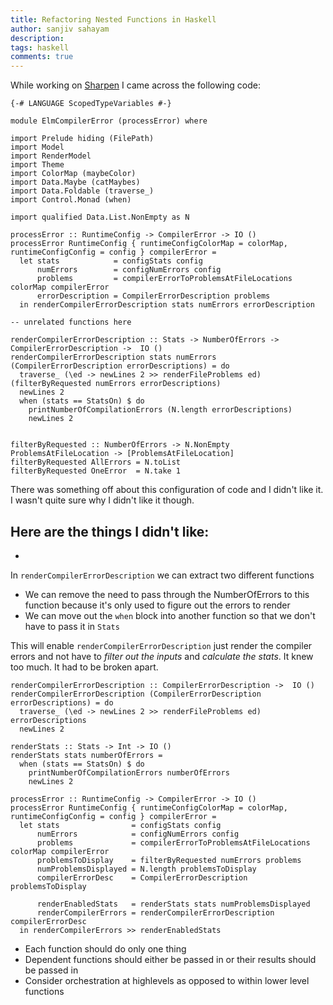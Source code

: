 ```yaml
---
title: Refactoring Nested Functions in Haskell
author: sanjiv sahayam
description:
tags: haskell
comments: true
---
```


While working on [Sharpen]() I came across the following code:

```
{-# LANGUAGE ScopedTypeVariables #-}

module ElmCompilerError (processError) where

import Prelude hiding (FilePath)
import Model
import RenderModel
import Theme
import ColorMap (maybeColor)
import Data.Maybe (catMaybes)
import Data.Foldable (traverse_)
import Control.Monad (when)

import qualified Data.List.NonEmpty as N

processError :: RuntimeConfig -> CompilerError -> IO ()
processError RuntimeConfig { runtimeConfigColorMap = colorMap, runtimeConfigConfig = config } compilerError =
  let stats            = configStats config
      numErrors        = configNumErrors config
      problems         = compilerErrorToProblemsAtFileLocations colorMap compilerError
      errorDescription = CompilerErrorDescription problems
  in renderCompilerErrorDescription stats numErrors errorDescription

-- unrelated functions here

renderCompilerErrorDescription :: Stats -> NumberOfErrors -> CompilerErrorDescription ->  IO ()
renderCompilerErrorDescription stats numErrors (CompilerErrorDescription errorDescriptions) = do
  traverse_ (\ed -> newLines 2 >> renderFileProblems ed) (filterByRequested numErrors errorDescriptions)
  newLines 2
  when (stats == StatsOn) $ do
    printNumberOfCompilationErrors (N.length errorDescriptions)
    newLines 2


filterByRequested :: NumberOfErrors -> N.NonEmpty ProblemsAtFileLocation -> [ProblemsAtFileLocation]
filterByRequested AllErrors = N.toList
filterByRequested OneError  = N.take 1
```


There was something off about this configuration of code and I didn't like it. I wasn't quite sure why I didn't like it though.

Here are the things I didn't like:
-
-

In `renderCompilerErrorDescription` we can extract two different functions

- We can remove the need to pass through the NumberOfErrors to this function because it's only used to figure out the errors to render
- We can move out the `when` block into another function so that we don't have to pass it in `Stats`

This will enable `renderCompilerErrorDescription` just render the compiler errors and not have to *filter out the inputs* and *calculate the stats*. It knew too much. It had to be broken apart.


```
renderCompilerErrorDescription :: CompilerErrorDescription ->  IO ()
renderCompilerErrorDescription (CompilerErrorDescription errorDescriptions) = do
  traverse_ (\ed -> newLines 2 >> renderFileProblems ed) errorDescriptions
  newLines 2
```

```
renderStats :: Stats -> Int -> IO ()
renderStats stats numberOfErrors =
  when (stats == StatsOn) $ do
    printNumberOfCompilationErrors numberOfErrors
    newLines 2
```

```
processError :: RuntimeConfig -> CompilerError -> IO ()
processError RuntimeConfig { runtimeConfigColorMap = colorMap, runtimeConfigConfig = config } compilerError =
  let stats                = configStats config
      numErrors            = configNumErrors config
      problems             = compilerErrorToProblemsAtFileLocations colorMap compilerError
      problemsToDisplay    = filterByRequested numErrors problems
      numProblemsDisplayed = N.length problemsToDisplay
      compilerErrorDesc    = CompilerErrorDescription problemsToDisplay

      renderEnabledStats   = renderStats stats numProblemsDisplayed
      renderCompilerErrors = renderCompilerErrorDescription compilerErrorDesc
  in renderCompilerErrors >> renderEnabledStats
```

- Each function should do only one thing
- Dependent functions should either be passed in or their results should be passed in
- Consider orchestration at highlevels as opposed to within lower level functions
